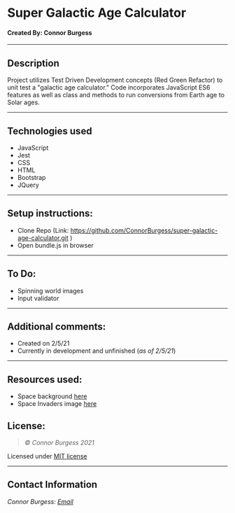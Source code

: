# Super Galactic Age Calculator
#### Created By: Connor Burgess 

* * *

## Description  
Project utilizes Test Driven Development concepts (Red Green Refactor) to unit test a "galactic age calculator." Code incorporates JavaScript ES6 features as well as class and methods to run conversions from Earth age to Solar ages.

* * *

## Technologies used
* JavaScript
* Jest
* CSS
* HTML
* Bootstrap
* JQuery

* * *

## Setup instructions:  
* Clone Repo (Link: https://github.com/ConnorBurgess/super-galactic-age-calculator.git )
* Open bundle.js in browser

* * *

## To Do:
* Spinning world images
* Input validator
* * *

## Additional comments:
* Created on 2/5/21  
* Currently in development and unfinished (*as of 2/5/21*)
* * *

## Resources used:
* Space background [here](https://images.wallpaperscraft.com/image/space_sky_spiral_galaxy_99967_1920x1080.jpg)
* Space Invaders image [here](https://freepngimg.com/png/32291-space-invaders-transparent-picture)
## License:
> *&copy; Connor Burgess 2021*

Licensed under [MIT license](https://mit-license.org/)

* * *

## Contact Information
_Connor Burgess: [Email](connorburgesscodes@gmail.com)_